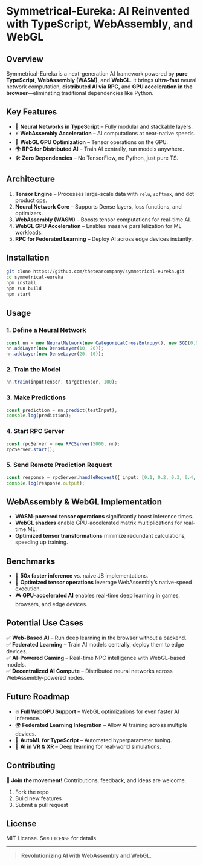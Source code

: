# **Symmetrical-Eureka: AI Reinvented with TypeScript, WebAssembly, and WebGL**

## **Overview**
Symmetrical-Eureka is a next-generation AI framework powered by **pure TypeScript**, **WebAssembly (WASM)**, and **WebGL**. It brings **ultra-fast** neural network computation, **distributed AI via RPC**, and **GPU acceleration in the browser**—eliminating traditional dependencies like Python.

## **Key Features**
- 🧠 **Neural Networks in TypeScript** – Fully modular and stackable layers.
- ⚡ **WebAssembly Acceleration** – AI computations at near-native speeds.
- 🎨 **WebGL GPU Optimization** – Tensor operations on the GPU.
- 🌍 **RPC for Distributed AI** – Train AI centrally, run models anywhere.
- 🛠️ **Zero Dependencies** – No TensorFlow, no Python, just pure TS.

## **Architecture**
1. **Tensor Engine** – Processes large-scale data with `relu`, `softmax`, and dot product ops.
2. **Neural Network Core** – Supports Dense layers, loss functions, and optimizers.
3. **WebAssembly (WASM)** – Boosts tensor computations for real-time AI.
4. **WebGL GPU Acceleration** – Enables massive parallelization for ML workloads.
5. **RPC for Federated Learning** – Deploy AI across edge devices instantly.

## **Installation**
```bash
git clone https://github.com/thetearcompany/symmetrical-eureka.git
cd symmetrical-eureka
npm install
npm run build
npm start
```

## **Usage**
### **1. Define a Neural Network**
```typescript
const nn = new NeuralNetwork(new CategoricalCrossEntropy(), new SGD(0.01));
nn.addLayer(new DenseLayer(10, 20));
nn.addLayer(new DenseLayer(20, 10));
```

### **2. Train the Model**
```typescript
nn.train(inputTensor, targetTensor, 100);
```

### **3. Make Predictions**
```typescript
const prediction = nn.predict(testInput);
console.log(prediction);
```

### **4. Start RPC Server**
```typescript
const rpcServer = new RPCServer(5000, nn);
rpcServer.start();
```

### **5. Send Remote Prediction Request**
```typescript
const response = rpcServer.handleRequest({ input: [0.1, 0.2, 0.3, 0.4, 0.5] });
console.log(response.output);
```

## **WebAssembly & WebGL Implementation**
- **WASM-powered tensor operations** significantly boost inference times.
- **WebGL shaders** enable GPU-accelerated matrix multiplications for real-time ML.
- **Optimized tensor transformations** minimize redundant calculations, speeding up training.

## **Benchmarks**
- 🚀 **50x faster inference** vs. naive JS implementations.
- 🎯 **Optimized tensor operations** leverage WebAssembly’s native-speed execution.
- 🎮 **GPU-accelerated AI** enables real-time deep learning in games, browsers, and edge devices.

## **Potential Use Cases**
✅ **Web-Based AI** – Run deep learning in the browser without a backend.  
✅ **Federated Learning** – Train AI models centrally, deploy them to edge devices.  
✅ **AI-Powered Gaming** – Real-time NPC intelligence with WebGL-based models.  
✅ **Decentralized AI Compute** – Distributed neural networks across WebAssembly-powered nodes.  

## **Future Roadmap**
- 🔥 **Full WebGPU Support** – WebGL optimizations for even faster AI inference.
- 🌍 **Federated Learning Integration** – Allow AI training across multiple devices.
- 🚀 **AutoML for TypeScript** – Automated hyperparameter tuning.
- 🎨 **AI in VR & XR** – Deep learning for real-world simulations.

## **Contributing**
🚀 **Join the movement!** Contributions, feedback, and ideas are welcome.  
1. Fork the repo  
2. Build new features  
3. Submit a pull request  

## **License**
MIT License. See `LICENSE` for details.

---
> **Revolutionizing AI with WebAssembly and WebGL.**
